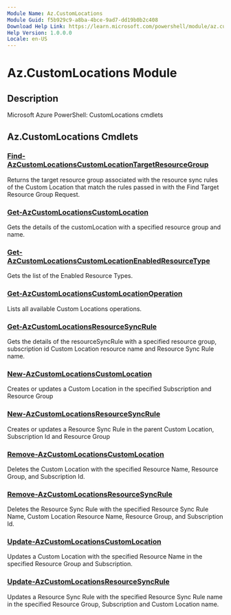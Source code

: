 ```yaml
---
Module Name: Az.CustomLocations
Module Guid: f5b929c9-a8ba-4bce-9ad7-dd19b0b2c408
Download Help Link: https://learn.microsoft.com/powershell/module/az.customlocations
Help Version: 1.0.0.0
Locale: en-US
---
```


# Az.CustomLocations Module
## Description
Microsoft Azure PowerShell: CustomLocations cmdlets

## Az.CustomLocations Cmdlets
### [Find-AzCustomLocationsCustomLocationTargetResourceGroup](Find-AzCustomLocationsCustomLocationTargetResourceGroup.md)
Returns the target resource group associated with the resource sync rules of the Custom Location that match the rules passed in with the Find Target Resource Group Request.

### [Get-AzCustomLocationsCustomLocation](Get-AzCustomLocationsCustomLocation.md)
Gets the details of the customLocation with a specified resource group and name.

### [Get-AzCustomLocationsCustomLocationEnabledResourceType](Get-AzCustomLocationsCustomLocationEnabledResourceType.md)
Gets the list of the Enabled Resource Types.

### [Get-AzCustomLocationsCustomLocationOperation](Get-AzCustomLocationsCustomLocationOperation.md)
Lists all available Custom Locations operations.

### [Get-AzCustomLocationsResourceSyncRule](Get-AzCustomLocationsResourceSyncRule.md)
Gets the details of the resourceSyncRule with a specified resource group, subscription id Custom Location resource name and Resource Sync Rule name.

### [New-AzCustomLocationsCustomLocation](New-AzCustomLocationsCustomLocation.md)
Creates or updates a Custom Location in the specified Subscription and Resource Group

### [New-AzCustomLocationsResourceSyncRule](New-AzCustomLocationsResourceSyncRule.md)
Creates or updates a Resource Sync Rule in the parent Custom Location, Subscription Id and Resource Group

### [Remove-AzCustomLocationsCustomLocation](Remove-AzCustomLocationsCustomLocation.md)
Deletes the Custom Location with the specified Resource Name, Resource Group, and Subscription Id.

### [Remove-AzCustomLocationsResourceSyncRule](Remove-AzCustomLocationsResourceSyncRule.md)
Deletes the Resource Sync Rule with the specified Resource Sync Rule Name, Custom Location Resource Name, Resource Group, and Subscription Id.

### [Update-AzCustomLocationsCustomLocation](Update-AzCustomLocationsCustomLocation.md)
Updates a Custom Location with the specified Resource Name in the specified Resource Group and Subscription.

### [Update-AzCustomLocationsResourceSyncRule](Update-AzCustomLocationsResourceSyncRule.md)
Updates a Resource Sync Rule with the specified Resource Sync Rule name in the specified Resource Group, Subscription and Custom Location name.

